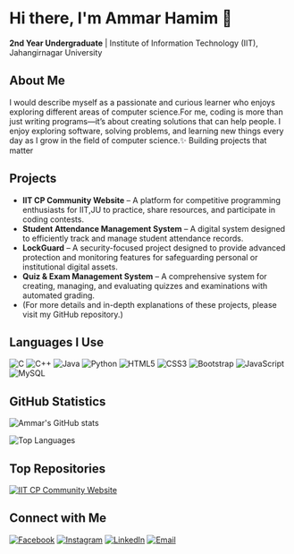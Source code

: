 # Hi there, I'm Ammar Hamim 👋

**2nd Year Undergraduate** | Institute of Information Technology (IIT), Jahangirnagar University

## About Me

I would describe myself as a passionate and curious learner who enjoys exploring different areas of computer science.For me, coding is more than just writing programs—it’s about creating solutions that can help people. I enjoy exploring software, solving problems, and learning new things every day as I grow in the field of computer science.✨ Building projects that matter

## Projects

- **IIT CP Community Website** – A platform for competitive programming enthusiasts for IIT,JU to practice, share resources, and participate in coding contests.
- **Student Attendance Management System** – A digital system designed to efficiently track and manage student attendance records.
- **LockGuard** – A security-focused project designed to provide advanced protection and monitoring features for safeguarding personal or institutional digital assets.
- **Quiz & Exam Management System** – A comprehensive system for creating, managing, and evaluating quizzes and examinations with automated grading.
- (For more details and in-depth explanations of these projects, please visit my GitHub repository.)

## Languages I Use

![C](https://img.shields.io/badge/C-A8B9CC?style=flat-square&logo=c&logoColor=white)
![C++](https://img.shields.io/badge/C++-00599C?style=flat-square&logo=c%2B%2B&logoColor=white)
![Java](https://img.shields.io/badge/Java-007396?style=flat-square&logo=java&logoColor=white)
![Python](https://img.shields.io/badge/Python-3776AB?style=flat-square&logo=python&logoColor=white)
![HTML5](https://img.shields.io/badge/HTML5-E34F26?style=flat-square&logo=html5&logoColor=white)
![CSS3](https://img.shields.io/badge/CSS3-1572B6?style=flat-square&logo=css3&logoColor=white)
![Bootstrap](https://img.shields.io/badge/Bootstrap-7952B3?style=flat-square&logo=bootstrap&logoColor=white)
![JavaScript](https://img.shields.io/badge/JavaScript-F7DF1E?style=flat-square&logo=javascript&logoColor=black)
![MySQL](https://img.shields.io/badge/MySQL-4479A1?style=flat-square&logo=mysql&logoColor=white)

## GitHub Statistics

![Ammar's GitHub stats](https://github-readme-stats.vercel.app/api?username=AmmarHamim&show_icons=true&theme=default)

![Top Languages](https://github-readme-stats.vercel.app/api/top-langs/?username=AmmarHamim&layout=compact&theme=default)

## Top Repositories

[![IIT CP Community Website](https://github-readme-stats.vercel.app/api/pin/?username=AmmarHamim&repo=IIT_CP_Community_WebsiteDesign&theme=default)](https://github.com/AmmarHamim/IIT_CP_Community_Website)

## Connect with Me

[![Facebook](https://img.shields.io/badge/Facebook-1877F2?style=for-the-badge&logo=facebook&logoColor=white)](https://facebook.com/ammar.hamim.5)
[![Instagram](https://img.shields.io/badge/Instagram-E4405F?style=for-the-badge&logo=instagram&logoColor=white)](https://instagram.com/_ammarhamim_)
[![LinkedIn](https://img.shields.io/badge/LinkedIn-0077B5?style=for-the-badge&logo=linkedin&logoColor=white)](https://linkedin.com/in/ammar-hamim-811h)
[![Email](https://img.shields.io/badge/Email-D14836?style=for-the-badge&logo=gmail&logoColor=white)](mailto:ammarhamim7@gmail.com)
